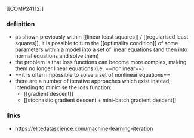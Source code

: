 [[COMP24112]]

### definition
- as shown previously within [[linear least squares]] / [[regularised least squares]], it is possible to turn the [[optimality condition]] of some parameters within a model into a set of linear equations (and then into normal equations and solve them)
- the problem is that loss functions can become more complex, making them no longer linear equations (i.e. ==nonlinear==)
- ==it is often impossible to solve a set of nonlinear equations==
- there are a number of iterative approaches which exist instead, intending to minimise the loss function:
	- [[gradient descent]]
	- [[stochastic gradient descent + mini-batch gradient descent]]

### links
- https://elitedatascience.com/machine-learning-iteration